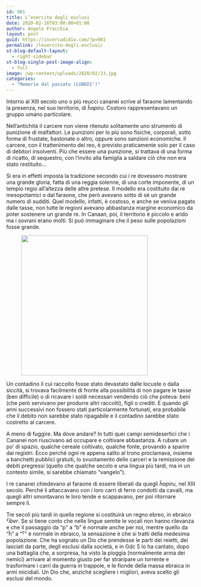 ```yaml
---
id: 981
title: L’esercito degli esclusi
date: 2020-02-16T03:00:00+01:00
author: Angelo Fracchia
layout: post
guid: https://incercadidio.com/?p=981
permalink: /lesercito-degli-esclusi/
st-blog-default-layout:
  - right-sidebar
st-blog-single-post-image-align:
  - full
image: /wp-content/uploads/2020/02/23.jpg
categories:
  - "Memorie dal passato (LUNEDI')"
---
```

Intorno al XIII secolo uno o più reucci cananei scrive al faraone lamentando la presenza, nel suo territorio, di _ĥapiru_. Costoro rappresentavano un gruppo umano particolare.

Nell’antichità il carcere non viene ritenuto solitamente uno strumento di punizione di malfattori. Le punizioni per lo più sono fisiche, corporali, sotto forma di frustate, bastonate o altro, oppure sono sanzioni economiche. Il carcere, con il trattenimento del reo, è previsto praticamente solo per il caso di debitori insolventi. Più che essere una punizione, si trattava di una forma di ricatto, di sequestro, con l’invito alla famiglia a saldare ciò che non era stato restituito&#8230; 

Si era in effetti imposta la tradizione secondo cui i re dovessero mostrare una grande gloria, fatta di una reggia solenne, di una corte imponente, di un tempio regio all’altezza delle altre pretese. Il modello era costituito dai re mesopotamici o dal faraone, che però avevano sotto di sé un grande numero di sudditi. Quel modello, infatti, è costoso, e anche se veniva pagato dalle tasse, non tutte le regioni avevano abbastanza margine economico da poter sostenere un grande re. In Canaan, poi, il territorio è piccolo e arido ma i sovrani erano molti. Si può immaginare che il peso sulle popolazioni fosse grande.

<div class="wp-block-image">
  <figure class="aligncenter size-large is-resized"><img src="https://incercadidio.com/wp-content/uploads/2020/02/22.jpg" alt="" class="wp-image-984" width="337" height="373" /></figure>
</div>

Un contadino il cui raccolto fosse stato devastato dalle locuste o dalla siccità, si trovava facilmente di fronte alla possibilità di non pagare le tasse (ben difficile) o di ricavare i soldi necessari vendendo ciò che poteva: beni (che però servivano per produrre altri raccolti), figli o crediti. E quando gli anni successivi non fossero stati particolarmente fortunati, era probabile che il debito non sarebbe stato ripagabile e il contadino sarebbe stato costretto al carcere.

A meno di fuggire. Ma dove andare? In tutti quei campi semidesertici che i Cananei non riuscivano ad occupare e coltivare abbastanza. A rubare un po’ di spazio, qualche cereale coltivato, qualche fonte, provando a sparire dai registri. Ecco perché ogni re appena salito al trono proclamava, insieme a banchetti pubblici gratuiti, lo svuotamento delle carceri e la remissione dei debiti pregressi (quello che qualche secolo e una lingua più tardi, ma in un contesto simile, si sarebbe chiamato “vangelo”). 

I re cananei chiedevano al faraone di essere liberati da quegli _ĥapiru_, nel XIII secolo. Perché li attaccavano con i loro carri di ferro condotti da cavalli, ma quegli altri smontavano le loro tende e scappavano, per poi ritornare sempre lì. 

Tre secoli più tardi in quella regione si costituirà un regno ebreo, in ebraico _ˁiber_. Se si tiene conto che nelle lingue semite le vocali non hanno rilevanza e che il passaggio da “p” a “b” è normale anche per noi, mentre quello da “ĥ” a “ˁ” è normale in ebraico, la sensazione è che si tratti della medesima popolazione. Che ha sognato un Dio che prendesse le parti dei reietti, dei lasciati da parte, degli esclusi dalla società, e in Gdc 5 lo ha cantato, dopo una battaglia che, a sorpresa, ha visto la pioggia (normalmente arma dei nemici) arrivare al momento giusto per far straripare un torrente e trasformare i carri da guerra in trappole, e le fionde della massa ebraica in armi micidiali. Un Dio che, anziché scegliere i migliori, aveva scelto gli esclusi del mondo.